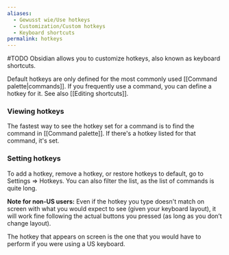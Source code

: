 ```yaml
---
aliases:
  - Gewusst wie/Use hotkeys
  - Customization/Custom hotkeys
  - Keyboard shortcuts
permalink: hotkeys
---
```

#TODO
Obsidian allows you to customize hotkeys, also known as keyboard shortcuts.

Default hotkeys are only defined for the most commonly used [[Command palette|commands]]. If you frequently use a command, you can define a hotkey for it. See also [[Editing shortcuts]].

### Viewing hotkeys

The fastest way to see the hotkey set for a command is to find the command in [[Command palette]]. If there's a hotkey listed for that command, it's set.

### Setting hotkeys

To add a hotkey, remove a hotkey, or restore hotkeys to default, go to Settings => Hotkeys. You can also filter the list, as the list of commands is quite long.

**Note for non-US users:** Even if the hotkey you type doesn't match on screen with what you would expect to see (given your keyboard layout), it will work fine following the actual buttons you pressed (as long as you don’t change layout).

The hotkey that appears on screen is the one that you would have to perform if you were using a US keyboard.
